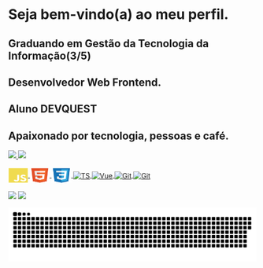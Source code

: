  
# Seja bem-vindo(a) ao meu perfil.
## Graduando em Gestão da Tecnologia da Informação(3/5)
## Desenvolvedor Web Frontend.
## Aluno DEVQUEST
## Apaixonado por tecnologia, pessoas e café. 
<div>
  <a href="https://github.com/nandosti">
  <img height="180em" src="https://github-readme-stats.vercel.app/api?username=nandosti&show_icons=true&theme=merko&include_all_commits=true&count_private=true"/>
  <img height="180em" src="https://github-readme-stats.vercel.app/api/top-langs/?username=nandosti&layout=compact&langs_count=6&theme=tokyonight"/>
</div>
<div style="display: inline_block"><br>
  <img align="center" alt="Js" height="30" width="40" src="https://raw.githubusercontent.com/devicons/devicon/master/icons/javascript/javascript-plain.svg">
  <img align="center" alt="HTML" height="30" width="40" src="https://raw.githubusercontent.com/devicons/devicon/master/icons/html5/html5-original.svg">
  <img align="center" alt="CSS" height="30" width="40" src="https://raw.githubusercontent.com/devicons/devicon/master/icons/css3/css3-original.svg">
  <img align="center" alt="TS" height="30" width="40" src="https://cdn.jsdelivr.net/gh/devicons/devicon/icons/typescript/typescript-original.svg" />
  <img align="center" alt="Vue" height="30" width="40" 
src="https://cdn.jsdelivr.net/gh/devicons/devicon/icons/vuejs/vuejs-original.svg" />
 <img align="center" alt="Git" height="30" width="40" 
src="https://cdn.jsdelivr.net/gh/devicons/devicon/icons/git/git-plain.svg" />  
 <img align="center" alt="Git" height="30" width="40"
src="https://cdn.jsdelivr.net/gh/devicons/devicon/icons/github/github-original.svg" />         
</div>

 
 <br>
 
<div> 
 <!-- <a href="https://www.youtube.com/channel/UCCPHuMt0YvCAReo_A6vHVeA" target="_blank"><img src="https://img.shields.io/badge/YouTube-FF0000?style=for-the-badge&logo=youtube&logoColor=white" target="_blank"></a> ->
  <!--<a href="" target="_blank"><img src="https://img.shields.io/badge/-Instagram-%23E4405F?style=for-the-badge&logo=instagram&logoColor=white" target="_blank"></a>-->
 <!--<a href="" target="_blank"><img src="https://img.shields.io/badge/Discord-7289DA?style=for-the-badge&logo=discord&logoColor=white" target="_blank"></a>--> 
 <a href="https://www.linkedin.com/in/fernandomendesti/" target="_blank"><img src="https://img.shields.io/badge/-LinkedIn-%230077B5?style=for-the-badge&logo=linkedin&logoColor=white" target="_blank"></a> 
  <a href = "mailto:fernandosmendesti@gmail.com"><img src="https://img.shields.io/badge/-Gmail-%23333?style=for-the-badge&logo=gmail&logoColor=white" target="_blank"></a>
 
  ![Snake animation](https://github.com/nandosti/nandosti/blob/output/github-contribution-grid-snake.svg)

</div>
  
